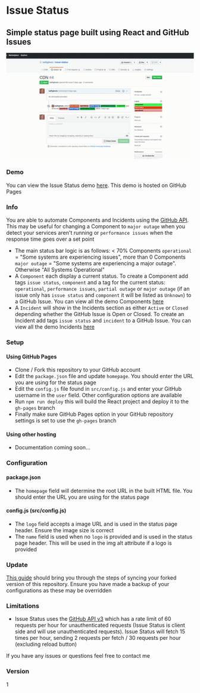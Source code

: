 # Issue Status

## Simple status page built using React and GitHub Issues

![Banner](/banner.gif?raw=true)

### Demo

You can view the Issue Status demo [here](https://tadhglewis.github.io/issue-status). This demo is hosted on GitHub Pages

### Info

You are able to automate Components and Incidents using the [GitHub API](https://developer.github.com). This may be useful for changing a Component to `major outage` when you detect your services aren't running or `performance issues` when the response time goes over a set point

- The main status bar logic is as follows: < 70% Components `operational` = "Some systems are experiencing issues", more than 0 Components `major outage` = "Some systems are experiencing a major outage". Otherwise "All Systems Operational"
- A `Component` each display a current status. To create a Component add tags `issue status`, `component` and a tag for the current status: `operational`, `performance issues`, `partial outage` or `major outage` (if an issue only has `issue status` and `component` it will be listed as `Unknown`) to a GitHub Issue. You can view all the demo Components [here](https://github.com/tadhglewis/issue-status/issues?q=is%3Aissue+label%3A%22issue+status%22+label%3A%22component%22)
- A `Incident` will show in the Incidents section as either `Active` or `Closed` depending whether the GitHub Issue is Open or Closed. To create an Incident add tags `issue status` and `incident` to a GitHub Issue. You can view all the demo Incidents [here](https://github.com/tadhglewis/issue-status/issues?q=is%3Aissue+label%3A%22issue+status%22+label%3A%22incident%22)

### Setup

#### Using GitHub Pages

- Clone / Fork this repository to your GitHub account
- Edit the `package.json` file and update `homepage`. You should enter the URL you are using for the status page
- Edit the `config.js` file found in `src/config.js` and enter your GitHub username in the `user` field. Other configuration options are available
- Run `npm run deploy` this will build the React project and deploy it to the `gh-pages` branch
- Finally make sure GitHub Pages option in your GitHub repository settings is set to use the `gh-pages` branch

#### Using other hosting

- Documentation coming soon...

### Configuration

#### package.json

- The `homepage` field will determine the root URL in the built HTML file. You should enter the URL you are using for the status page

#### config.js (src/config.js)

- The `logo` field accepts a image URL and is used in the status page header. Ensure the image size is correct
- The `name` field is used when no `logo` is provided and is used in the status page header. This will be used in the img alt attribute if a logo is provided

### Update

[This guide](https://help.github.com/en/github/collaborating-with-issues-and-pull-requests/syncing-a-fork) should bring you through the steps of syncing your forked version of this repository. Ensure you have made a backup of your configurations as these may be overridden

### Limitations

- Issue Status uses the [GitHub API v3](https://developer.github.com/v3) which has a rate limit of 60 requests per hour for unauthenticated requests (Issue Status is client side and will use unauthenticated requests). Issue Status will fetch 15 times per hour, sending 2 requests per fetch / 30 requests per hour (excluding reload button)

If you have any issues or questions feel free to contact me

### Version

1
